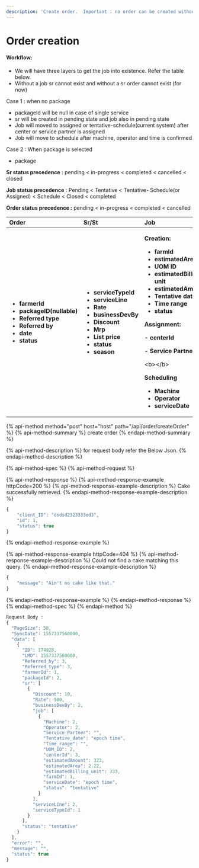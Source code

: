 ```yaml
---
description: 'Create order.  Important : no order can be created without a sr and a job.'
---
```


# Order creation

#### Workflow:

* We will have three layers to get the job into existence. Refer the table below.
* Without a job sr cannot exist and without a sr order cannot exist \(for now\)

Case 1 : when no package 

* packageId will be null in case of single service  
* sr will be created in pending state and job also in pending state
* Job will moved to assigned or tentative-schedule\(current system\) after center or service partner is assigned
* Job will move to schedule after machine, operator and time is confirmed 

Case 2 : When package is selected 

* package



**Sr status precedence** : pending &lt; in-progress &lt; completed &lt; cancelled &lt; closed

**Job status precedence** : Pending &lt; Tentative &lt; Tentative- Schedule\(or Assigned\) &lt; Schedule &lt; Closed &lt;                     completed

**Order status precedence :** pending &lt; in-progress &lt; completed &lt; cancelled



<table>
  <thead>
    <tr>
      <th style="text-align:left"><b>Order</b>
      </th>
      <th style="text-align:left"><b>Sr/St</b>
      </th>
      <th style="text-align:left"><b>Job</b>
      </th>
    </tr>
  </thead>
  <tbody>
    <tr>
      <td style="text-align:left">
        <ul>
          <li><b>farmerId</b>
          </li>
          <li><b>packageID(nullable)</b>
          </li>
          <li><b>Referred type</b>
          </li>
          <li><b>Referred by</b>
          </li>
          <li><b>date</b>
          </li>
          <li><b>status</b>
          </li>
        </ul>
      </td>
      <td style="text-align:left">
        <ul>
          <li><b>serviceTypeId</b>
          </li>
          <li><b>serviceLine</b>
          </li>
          <li><b>Rate</b>
          </li>
          <li><b>businessDevBy</b>
          </li>
          <li><b>Discount</b>
          </li>
          <li><b>Mrp</b>
          </li>
          <li><b>List price</b>
          </li>
          <li><b>status</b>
          </li>
          <li><b>season</b>
          </li>
        </ul>
      </td>
      <td style="text-align:left">
        <p><b>Creation:</b>
        </p>
        <ul>
          <li><b>farmId</b>
          </li>
          <li><b>estimatedArea</b>
          </li>
          <li><b> UOM ID</b>
          </li>
          <li><b>estimatedBilling unit</b>
          </li>
          <li><b>estimatedAmount</b>
          </li>
          <li><b>Tentative date</b>
          </li>
          <li><b>Time range</b>
          </li>
          <li><b>status</b>
          </li>
        </ul>
        <p><b>Assignment: </b>
        </p>
        <p><b> - centerId </b>
        </p>
        <p><b> - Service Partner</b>
        </p>
        <p>&lt;b&gt;&lt;/b&gt;</p>
        <p><b>Scheduling</b>
        </p>
        <ul>
          <li><b>Machine</b>
          </li>
          <li><b>Operator</b>
          </li>
          <li><b>serviceDate</b>
          </li>
        </ul>
      </td>
    </tr>
  </tbody>
</table>

{% api-method method="post" host="host" path="/api/order/createOrder" %}
{% api-method-summary %}
create order
{% endapi-method-summary %}

{% api-method-description %}
for request body refer the Below Json. 
{% endapi-method-description %}

{% api-method-spec %}
{% api-method-request %}

{% api-method-response %}
{% api-method-response-example httpCode=200 %}
{% api-method-response-example-description %}
Cake successfully retrieved.
{% endapi-method-response-example-description %}

```javascript
{
    "client_ID": "dsdsd2323333ed3",
    "id": 1,
    "status": true
}
```
{% endapi-method-response-example %}

{% api-method-response-example httpCode=404 %}
{% api-method-response-example-description %}
Could not find a cake matching this query.
{% endapi-method-response-example-description %}

```javascript
{
    "message": "Ain't no cake like that."
}
```
{% endapi-method-response-example %}
{% endapi-method-response %}
{% endapi-method-spec %}
{% endapi-method %}

```javascript
Request Body : 
{
  "PageSize": 50,
  "SyncDate": 1557337560000,
  "data": [
    {
      "ID": 174928,
      "LMD": 1557337560000,
      "Referred_by": 3,
      "Referred_type": 3,
      "farmerId": 1,
      "packageId": 2,
      "sr": [
        {
          "Discount": 10,
          "Rate": 500,
          "businessDevBy": 2,
          "job": [
            {
              "Machine": 2,
              "Operator": 2,
              "Service_Partner": "",
              "Tentative_date": "epoch time",
              "Time_range": "",
              "UOM_ID": 2,
              "centerId": 3,
              "estimatedAmount": 323,
              "estimatedArea": 2.22,
              "estimatedBilling_unit": 333,
              "farmId": 1,
              "serviceDate": "epoch time",
              "status": "tentative"
            }
          ],
          "serviceLine": 2,
          "serviceTypeId": 1
        }
      ],
      "status": "tentative"
    }
  ],
  "error": "",
  "message": "",
  "status": true
}
```

